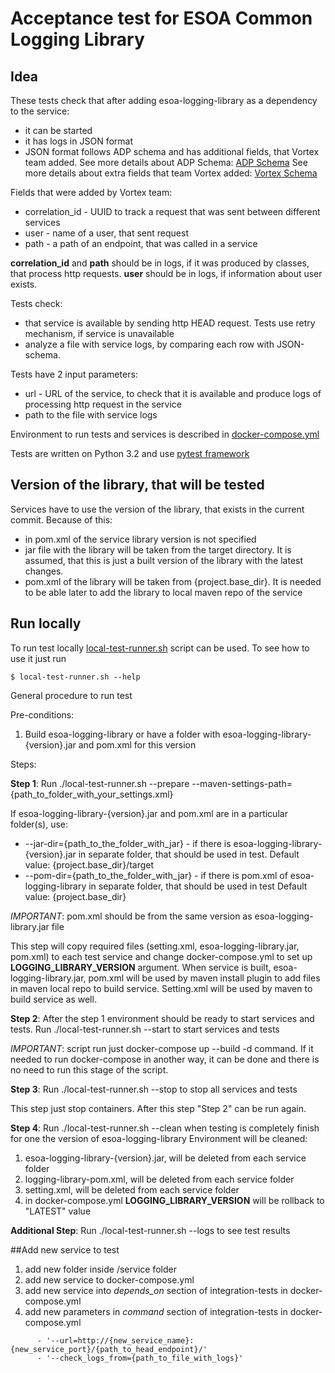 # Acceptance test for ESOA Common Logging Library

## Idea
These tests check that after adding esoa-logging-library as a dependency to the service:
* it can be started
* it has logs in JSON format
* JSON format follows ADP schema and has additional fields, that Vortex team added.
See more details about ADP Schema: [ADP Schema](https://gerrit.ericsson.se/plugins/gitiles/bssf/adp-log/api/+/v1.2.0/schema/log-event/src/main/resources/log-event.1.json)
See more details about extra fields that team Vortex added: [Vortex Schema](integration-tests/scripts/adp-log-schema-1_2_0.json)

Fields that were added by Vortex team:
* correlation_id - UUID to track a request that was sent between different services
* user - name of a user, that sent request
* path - a path of an endpoint, that was called in a service

**correlation_id** and **path** should be in logs, if it was produced by classes, that process http requests.
**user** should be in logs, if information about user exists.

Tests check:
* that service is available by sending http HEAD request. Tests use retry mechanism, if service is unavailable
* analyze a file with service logs, by comparing each row with JSON-schema.

Tests have 2 input parameters:
* url - URL of the service, to check that it is available and produce logs of processing http request in the service
* path to the file with service logs

Environment to run tests and services is described in [docker-compose.yml](docker-compose.yml)

Tests are written on Python 3.2 and use [pytest framework](https://docs.pytest.org/en/latest/)

## Version of the library, that will be tested

Services have to use the version of the library, that exists in the current commit.
Because of this:
* in pom.xml of the service library version is not specified
* jar file with the library will be taken from the target directory. It is assumed, that this is just a built version of the library with the latest changes.
* pom.xml of the library will be taken from {project.base_dir}. It is needed to be able later to add the library to local maven repo of the service

## Run locally

To run test locally [local-test-runner.sh](local-test-runner.sh) script can be used.
To see how to use it just run
```
$ local-test-runner.sh --help
```
General procedure to run test

Pre-conditions:
1. Build esoa-logging-library or have a folder with esoa-logging-library-{version}.jar and pom.xml for this version

Steps:

**Step 1**: Run ./local-test-runner.sh --prepare --maven-settings-path={path_to_folder_with_your_settings.xml}

If esoa-logging-library-{version}.jar and pom.xml are in a particular folder(s), use:
   * --jar-dir={path_to_the_folder_with_jar} - if there is esoa-logging-library-{version}.jar in separate folder, that should be used in test.
   Default value: {project.base_dir}/target
   * --pom-dir={path_to_the_folder_with_jar} - if there is pom.xml of esoa-logging-library in separate folder, that should be used in test
   Default value: {project.base_dir}

   *IMPORTANT*: pom.xml should be from the same version as esoa-logging-library.jar file

This step will copy required files (setting.xml, esoa-logging-library.jar, pom.xml) to each test service and change docker-compose.yml to set up **LOGGING_LIBRARY_VERSION** argument. 
When service is built, esoa-logging-library.jar, pom.xml will be used by maven install plugin to add files in maven local repo to build service.
Setting.xml will be used by maven to build service as well.

**Step 2**: After the step 1 environment should be ready to start services and tests.
Run ./local-test-runner.sh --start to start services and tests

*IMPORTANT*: script run just docker-compose up --build -d command. If it needed to run docker-compose in another way, it can be done and there is no need to run this stage of the script.

**Step 3**: Run ./local-test-runner.sh --stop to stop all services and tests

This step just stop containers. After this step "Step 2" can be run again.

**Step 4**: Run ./local-test-runner.sh --clean when testing is completely finish for one the version of esoa-logging-library
Environment will be cleaned:
1. esoa-logging-library-{version}.jar, will be deleted from each service folder
2. logging-library-pom.xml, will be deleted from each service folder
3. setting.xml, will be deleted from each service folder
4. in docker-compose.yml **LOGGING_LIBRARY_VERSION** will be rollback to "LATEST" value

**Additional Step**: Run ./local-test-runner.sh --logs to see test results

##Add new service to test
1. add new folder inside /service folder
2. add new service to docker-compose.yml
3. add new service into *depends_on* section of integration-tests in docker-compose.yml
4. add new parameters in *command* section of integration-tests in docker-compose.yml
```
      - '--url=http://{new_service_name}:{new_service_port}/{path_to_head_endpoint}/'
      - '--check_logs_from={path_to_file_with_logs}'
```